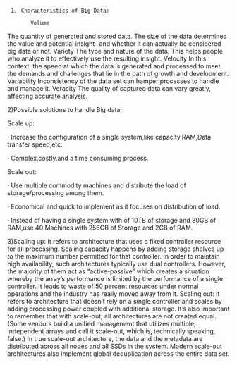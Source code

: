 1)      Characteristics of Big Data:

           Volume
The quantity of generated and stored data. The size of the data determines the value and potential insight- and whether it can actually be considered big data or not.
    Variety
The type and nature of the data. This helps people who analyze it to effectively use the resulting insight.
          Velocity
In this context, the speed at which the data is generated and processed to meet the demands and challenges that lie in the path of growth and development.
          Variability
Inconsistency of the data set can hamper processes to handle and manage it.
          Veracity
The quality of captured data can vary greatly, affecting accurate analysis.
 

2)Possible solutions to handle Big data;

Scale up:

·         Increase the configuration of a single system,like capacity,RAM,Data transfer speed,etc.

·         Complex,costly,and a time consuming process.

Scale out:

·         Use multiple commodity machines and distribute the load of storage/processing among them.

·         Economical and quick to implement as it focuses on distribution of load.

·         Instead of having a single system with of 10TB of storage and 80GB of RAM,use 40 Machines with 256GB of Storage and 2GB of RAM.



3)Scaling up:
                    It refers to architecture that uses a fixed controller resource for all processing. Scaling capacity happens by adding storage shelves up to the maximum number permitted for that controller. In order to maintain high availability, such architectures typically use dual controllers. However, the majority of them act as “active-passive” which creates a situation whereby the array’s performance is limited by the performance of a single controller. It leads to waste of 50 percent resources under normal operations and the industry has really moved away from it.
          Scaling out:
It refers to architecture that doesn’t rely on a single controller and scales by adding processing power coupled with additional storage. It’s also important to remember that with scale-out, all architectures are not created equal. (Some vendors build a unified management that utilizes multiple, independent arrays and call it scale-out, which is, technically speaking, false.) In true scale-out architecture, the data and the metadata are distributed across all nodes and all SSDs in the system. Modern scale-out architectures also implement global deduplication across the entire data set.
